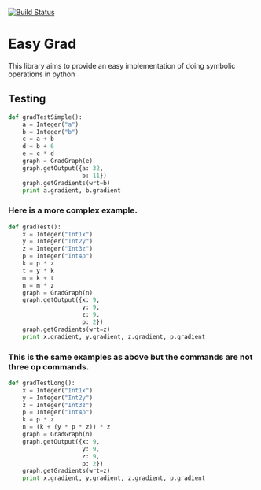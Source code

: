 [![Build Status](https://travis-ci.org/amartya18x/easyGrad.svg?branch=master)](https://travis-ci.org/amartya18x/easyGrad)
# Easy Grad

This library aims to provide an easy implementation of doing symbolic operations in python

## Testing

```Python
def gradTestSimple():  
    a = Integer("a")  
    b = Integer("b")  
    c = a + b  
    d = b + 6  
    e = c * d  
    graph = GradGraph(e)  
    graph.getOutput({a: 32,  
                     b: 11})  
    graph.getGradients(wrt=b)  
    print a.gradient, b.gradient  
```
### Here is a more complex example.
```Python
def gradTest():  
    x = Integer("Int1x")  
    y = Integer("Int2y")  
    z = Integer("Int3z")  
    p = Integer("Int4p")  
    k = p * z  
    t = y * k  
    m = k + t  
    n = m * z  
    graph = GradGraph(n)  
    graph.getOutput({x: 9,  
                     y: 9,  
                     z: 9,  
                     p: 2})  
    graph.getGradients(wrt=z)  
    print x.gradient, y.gradient, z.gradient, p.gradient
```
### This is the same examples as above but the commands are not three op commands.

```Python
def gradTestLong():  
    x = Integer("Int1x")  
    y = Integer("Int2y")  
    z = Integer("Int3z")  
    p = Integer("Int4p")  
    k = p * z  
    n = (k + (y * p * z)) * z  
    graph = GradGraph(n)  
    graph.getOutput({x: 9,  
                     y: 9,  
                     z: 9,  
                     p: 2})  
    graph.getGradients(wrt=z)  
    print x.gradient, y.gradient, z.gradient, p.gradient
```
